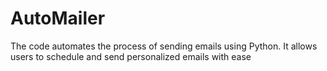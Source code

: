 # AutoMailer
The code automates the process of sending emails using Python. It allows users to schedule and send personalized emails with ease
